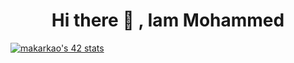 <h1 align="center">  Hi there 👋 , Iam Mohammed </h1>
<a href="https://github.com/oakoudad/badge42"><img src="https://badge.mediaplus.ma/binary/makarkao" alt="makarkao's 42 stats" /></a>

